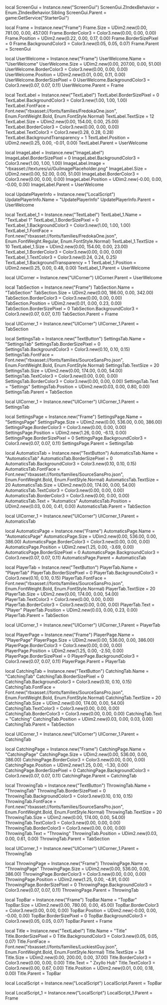 local ScreenGui = Instance.new("ScreenGui")
ScreenGui.ZIndexBehavior = Enum.ZIndexBehavior.Sibling
ScreenGui.Parent = game:GetService("StarterGui")

local Frame = Instance.new("Frame")
Frame.Size = UDim2.new(0.00, 781.00, 0.00, 457.00)
Frame.BorderColor3 = Color3.new(0.00, 0.00, 0.00)
Frame.Position = UDim2.new(0.22, 0.00, 0.17, 0.00)
Frame.BorderSizePixel = 0
Frame.BackgroundColor3 = Color3.new(0.05, 0.05, 0.07)
Frame.Parent = ScreenGui

local UserWelcome = Instance.new("Frame")
UserWelcome.Name = "UserWelcome"
UserWelcome.Size = UDim2.new(0.00, 207.00, 0.00, 51.00)
UserWelcome.BorderColor3 = Color3.new(0.00, 0.00, 0.00)
UserWelcome.Position = UDim2.new(0.01, 0.00, 0.11, 0.00)
UserWelcome.BorderSizePixel = 0
UserWelcome.BackgroundColor3 = Color3.new(0.07, 0.07, 0.11)
UserWelcome.Parent = Frame

local TextLabel = Instance.new("TextLabel")
TextLabel.BorderSizePixel = 0
TextLabel.BackgroundColor3 = Color3.new(1.00, 1.00, 1.00)
TextLabel.FontFace = Font.new("rbxasset://fonts/families/FredokaOne.json", Enum.FontWeight.Bold, Enum.FontStyle.Normal)
TextLabel.TextSize = 12
TextLabel.Size = UDim2.new(0.00, 154.00, 0.00, 25.00)
TextLabel.BorderColor3 = Color3.new(0.00, 0.00, 0.00)
TextLabel.TextColor3 = Color3.new(0.28, 0.28, 0.28)
TextLabel.BackgroundTransparency = 1
TextLabel.Position = UDim2.new(0.25, 0.00, -0.01, 0.00)
TextLabel.Parent = UserWelcome

local ImageLabel = Instance.new("ImageLabel")
ImageLabel.BorderSizePixel = 0
ImageLabel.BackgroundColor3 = Color3.new(1.00, 1.00, 1.00)
ImageLabel.Image = "rbxasset://textures/ui/GuiImagePlaceholder.png"
ImageLabel.Size = UDim2.new(0.00, 52.00, 0.00, 51.00)
ImageLabel.BorderColor3 = Color3.new(0.00, 0.00, 0.00)
ImageLabel.Position = UDim2.new(-0.00, 0.00, -0.00, 0.00)
ImageLabel.Parent = UserWelcome

local UpdatePlayerInfo = Instance.new("LocalScript")
UpdatePlayerInfo.Name = "UpdatePlayerInfo"
UpdatePlayerInfo.Parent = UserWelcome

local TextLabel_1 = Instance.new("TextLabel")
TextLabel_1.Name = "TextLabel 1"
TextLabel_1.BorderSizePixel = 0
TextLabel_1.BackgroundColor3 = Color3.new(1.00, 1.00, 1.00)
TextLabel_1.FontFace = Font.new("rbxasset://fonts/families/FredokaOne.json", Enum.FontWeight.Regular, Enum.FontStyle.Normal)
TextLabel_1.TextSize = 10
TextLabel_1.Size = UDim2.new(0.00, 154.00, 0.00, 23.00)
TextLabel_1.BorderColor3 = Color3.new(0.00, 0.00, 0.00)
TextLabel_1.TextColor3 = Color3.new(0.24, 0.24, 0.25)
TextLabel_1.BackgroundTransparency = 1
TextLabel_1.Position = UDim2.new(0.25, 0.00, 0.48, 0.00)
TextLabel_1.Parent = UserWelcome

local UICorner = Instance.new("UICorner")
UICorner.Parent = UserWelcome

local TabSection = Instance.new("Frame")
TabSection.Name = "TabSection"
TabSection.Size = UDim2.new(0.00, 186.00, 0.00, 342.00)
TabSection.BorderColor3 = Color3.new(0.00, 0.00, 0.00)
TabSection.Position = UDim2.new(0.01, 0.00, 0.23, 0.00)
TabSection.BorderSizePixel = 0
TabSection.BackgroundColor3 = Color3.new(0.07, 0.07, 0.11)
TabSection.Parent = Frame

local UICorner_1 = Instance.new("UICorner")
UICorner_1.Parent = TabSection

local SettingsTab = Instance.new("TextButton")
SettingsTab.Name = "SettingsTab"
SettingsTab.BorderSizePixel = 0
SettingsTab.BackgroundColor3 = Color3.new(0.10, 0.10, 0.15)
SettingsTab.FontFace = Font.new("rbxasset://fonts/families/SourceSansPro.json", Enum.FontWeight.Bold, Enum.FontStyle.Normal)
SettingsTab.TextSize = 20
SettingsTab.Size = UDim2.new(0.00, 174.00, 0.00, 54.00)
SettingsTab.TextColor3 = Color3.new(0.00, 0.00, 0.00)
SettingsTab.BorderColor3 = Color3.new(0.00, 0.00, 0.00)
SettingsTab.Text = "Settings"
SettingsTab.Position = UDim2.new(0.03, 0.00, 0.80, 0.00)
SettingsTab.Parent = TabSection

local UICorner_1 = Instance.new("UICorner")
UICorner_1.Parent = SettingsTab

local SettingsPage = Instance.new("Frame")
SettingsPage.Name = "SettingsPage"
SettingsPage.Size = UDim2.new(0.00, 536.00, 0.00, 386.00)
SettingsPage.BorderColor3 = Color3.new(0.00, 0.00, 0.00)
SettingsPage.Position = UDim2.new(1.26, 0.00, -6.13, 0.00)
SettingsPage.BorderSizePixel = 0
SettingsPage.BackgroundColor3 = Color3.new(0.07, 0.07, 0.11)
SettingsPage.Parent = SettingsTab

local AutomaticsTab = Instance.new("TextButton")
AutomaticsTab.Name = "AutomaticsTab"
AutomaticsTab.BorderSizePixel = 0
AutomaticsTab.BackgroundColor3 = Color3.new(0.10, 0.10, 0.15)
AutomaticsTab.FontFace = Font.new("rbxasset://fonts/families/SourceSansPro.json", Enum.FontWeight.Bold, Enum.FontStyle.Normal)
AutomaticsTab.TextSize = 20
AutomaticsTab.Size = UDim2.new(0.00, 174.00, 0.00, 54.00)
AutomaticsTab.TextColor3 = Color3.new(0.00, 0.00, 0.00)
AutomaticsTab.BorderColor3 = Color3.new(0.00, 0.00, 0.00)
AutomaticsTab.Text = "Automatics"
AutomaticsTab.Position = UDim2.new(0.03, 0.00, 0.41, 0.00)
AutomaticsTab.Parent = TabSection

local UICorner_1 = Instance.new("UICorner")
UICorner_1.Parent = AutomaticsTab

local AutomaticsPage = Instance.new("Frame")
AutomaticsPage.Name = "AutomaticsPage"
AutomaticsPage.Size = UDim2.new(0.00, 536.00, 0.00, 386.00)
AutomaticsPage.BorderColor3 = Color3.new(0.00, 0.00, 0.00)
AutomaticsPage.Position = UDim2.new(1.25, 0.00, -3.69, 0.00)
AutomaticsPage.BorderSizePixel = 0
AutomaticsPage.BackgroundColor3 = Color3.new(0.07, 0.07, 0.11)
AutomaticsPage.Parent = AutomaticsTab

local PlayerTab = Instance.new("TextButton")
PlayerTab.Name = "PlayerTab"
PlayerTab.BorderSizePixel = 0
PlayerTab.BackgroundColor3 = Color3.new(0.10, 0.10, 0.15)
PlayerTab.FontFace = Font.new("rbxasset://fonts/families/SourceSansPro.json", Enum.FontWeight.Bold, Enum.FontStyle.Normal)
PlayerTab.TextSize = 20
PlayerTab.Size = UDim2.new(0.00, 174.00, 0.00, 54.00)
PlayerTab.TextColor3 = Color3.new(0.00, 0.00, 0.00)
PlayerTab.BorderColor3 = Color3.new(0.00, 0.00, 0.00)
PlayerTab.Text = "Player"
PlayerTab.Position = UDim2.new(0.03, 0.00, 0.23, 0.00)
PlayerTab.Parent = TabSection

local UICorner_1 = Instance.new("UICorner")
UICorner_1.Parent = PlayerTab

local PlayerPage = Instance.new("Frame")
PlayerPage.Name = "PlayerPage"
PlayerPage.Size = UDim2.new(0.00, 536.00, 0.00, 386.00)
PlayerPage.BorderColor3 = Color3.new(0.00, 0.00, 0.00)
PlayerPage.Position = UDim2.new(1.25, 0.00, -2.50, 0.00)
PlayerPage.BorderSizePixel = 0
PlayerPage.BackgroundColor3 = Color3.new(0.07, 0.07, 0.11)
PlayerPage.Parent = PlayerTab

local CatchingTab = Instance.new("TextButton")
CatchingTab.Name = "CatchingTab"
CatchingTab.BorderSizePixel = 0
CatchingTab.BackgroundColor3 = Color3.new(0.10, 0.10, 0.15)
CatchingTab.FontFace = Font.new("rbxasset://fonts/families/SourceSansPro.json", Enum.FontWeight.Bold, Enum.FontStyle.Normal)
CatchingTab.TextSize = 20
CatchingTab.Size = UDim2.new(0.00, 174.00, 0.00, 54.00)
CatchingTab.TextColor3 = Color3.new(0.00, 0.00, 0.00)
CatchingTab.BorderColor3 = Color3.new(0.00, 0.00, 0.00)
CatchingTab.Text = "Catching"
CatchingTab.Position = UDim2.new(0.03, 0.00, 0.03, 0.00)
CatchingTab.Parent = TabSection

local UICorner_1 = Instance.new("UICorner")
UICorner_1.Parent = CatchingTab

local CatchingPage = Instance.new("Frame")
CatchingPage.Name = "CatchingPage"
CatchingPage.Size = UDim2.new(0.00, 536.00, 0.00, 386.00)
CatchingPage.BorderColor3 = Color3.new(0.00, 0.00, 0.00)
CatchingPage.Position = UDim2.new(1.25, 0.00, -1.30, 0.00)
CatchingPage.BorderSizePixel = 0
CatchingPage.BackgroundColor3 = Color3.new(0.07, 0.07, 0.11)
CatchingPage.Parent = CatchingTab

local ThrowingTab = Instance.new("TextButton")
ThrowingTab.Name = "ThrowingTab"
ThrowingTab.BorderSizePixel = 0
ThrowingTab.BackgroundColor3 = Color3.new(0.10, 0.10, 0.15)
ThrowingTab.FontFace = Font.new("rbxasset://fonts/families/SourceSansPro.json", Enum.FontWeight.Bold, Enum.FontStyle.Normal)
ThrowingTab.TextSize = 20
ThrowingTab.Size = UDim2.new(0.00, 174.00, 0.00, 54.00)
ThrowingTab.TextColor3 = Color3.new(0.00, 0.00, 0.00)
ThrowingTab.BorderColor3 = Color3.new(0.00, 0.00, 0.00)
ThrowingTab.Text = "Throwing"
ThrowingTab.Position = UDim2.new(0.03, 0.00, 0.61, 0.00)
ThrowingTab.Parent = TabSection

local UICorner_1 = Instance.new("UICorner")
UICorner_1.Parent = ThrowingTab

local ThrowingPage = Instance.new("Frame")
ThrowingPage.Name = "ThrowingPage"
ThrowingPage.Size = UDim2.new(0.00, 536.00, 0.00, 386.00)
ThrowingPage.BorderColor3 = Color3.new(0.00, 0.00, 0.00)
ThrowingPage.Position = UDim2.new(1.25, 0.00, -4.91, 0.00)
ThrowingPage.BorderSizePixel = 0
ThrowingPage.BackgroundColor3 = Color3.new(0.07, 0.07, 0.11)
ThrowingPage.Parent = ThrowingTab

local TopBar = Instance.new("Frame")
TopBar.Name = "TopBar"
TopBar.Size = UDim2.new(0.00, 780.00, 0.00, 45.00)
TopBar.BorderColor3 = Color3.new(0.00, 0.00, 0.00)
TopBar.Position = UDim2.new(-0.00, 0.00, -0.00, 0.00)
TopBar.BorderSizePixel = 0
TopBar.BackgroundColor3 = Color3.new(0.05, 0.05, 0.07)
TopBar.Parent = Frame

local Title = Instance.new("TextLabel")
Title.Name = "Title"
Title.BorderSizePixel = 0
Title.BackgroundColor3 = Color3.new(0.05, 0.05, 0.07)
Title.FontFace = Font.new("rbxasset://fonts/families/LuckiestGuy.json", Enum.FontWeight.Bold, Enum.FontStyle.Normal)
Title.TextSize = 34
Title.Size = UDim2.new(0.00, 200.00, 0.00, 37.00)
Title.BorderColor3 = Color3.new(0.00, 0.00, 0.00)
Title.Text = " Zxyllo Hub"
Title.TextColor3 = Color3.new(0.00, 0.67, 0.00)
Title.Position = UDim2.new(0.01, 0.00, 0.18, 0.00)
Title.Parent = TopBar

local LocalScript = Instance.new("LocalScript")
LocalScript.Parent = TopBar

local LocalScript_1 = Instance.new("LocalScript")
LocalScript_1.Parent = Frame

